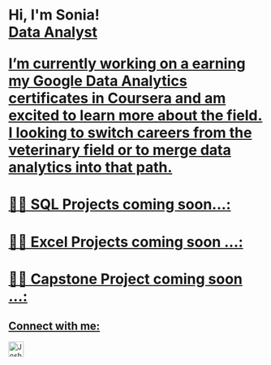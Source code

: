 
<h1>Hi, I'm Sonia! <br/><a href="https://github.com/sonia-dieter">Data Analyst <p> I’m currently working on a earning my Google Data Analytics certificates in Coursera and am excited to learn more about the field. I looking to switch careers from the veterinary field or to merge data analytics into that path.<p></a> <a href="https://www.linkedin.com/in/soniadieter2022/">

<h1>👨‍💻 SQL Projects coming soon...:</h1>

<h1>👨‍💻 Excel Projects coming soon ...:</h1>
<h1>👨‍💻 Capstone Project coming soon ...:</h1>

<h2> Connect with me:</h2>


[<img align="left" alt="JoshMadakor | LinkedIn" width="30px" src="https://cdn.jsdelivr.net/npm/simple-icons@v3/icons/linkedin.svg" />][linkedin]

[linkedin]: https://linkedin.com/in/soniadieter2022
<!--
**sonia-dieter/sonia-dieter** is a ✨ _special_ ✨ repository because its `README.md` (this file) appears on your GitHub profile.

Here are some ideas to get you started:

- 🔭 I’m currently working on ...
- 🌱 I’m currently learning ...
- 👯 I’m looking to collaborate on ...
- 🤔 I’m looking for help with ...
- 💬 Ask me about ...
- 📫 How to reach me: ...
- 😄 Pronouns: ...
- ⚡ Fun fact: ...
-->

<!--
**sonia-dieter/Sonia-Dieter** is a ✨ _special_ ✨ repository because its `README.md` (this file) appears on your GitHub profile.

Here are some ideas to get you started:

- 🔭 I’m currently working on ...
- 🌱 I’m currently learning data analytics and R ...
- 👯 I’m looking to collaborate on ...
- 🤔 I’m looking for help with ...
- 💬 Ask me about ...
- 📫 How to reach me: ...
- 😄 Pronouns: ...
- ⚡ Fun fact: ...
-->
